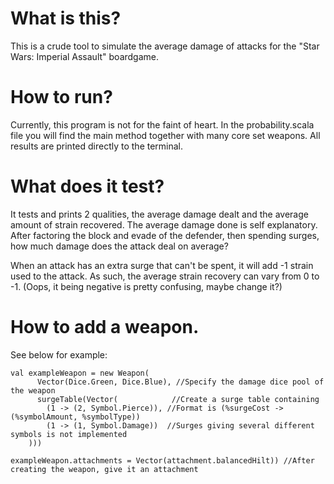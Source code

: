 # What is this?

This is a crude tool to simulate the average damage of attacks for the "Star Wars: Imperial Assault" boardgame. 

# How to run?

Currently, this program is not for the faint of heart. In the probability.scala file you will find the main method together with 
many core set weapons. All results are printed directly to the terminal. 

# What does it test?
It tests and prints 2 qualities, the average damage dealt and the average amount of strain recovered. 
The average damage done is self explanatory. After factoring the block and evade of the defender, then spending surges, 
how much damage does the attack deal on average?


When an attack has an extra surge that can't be spent, it will add -1 strain used to the attack.
As such, the average strain recovery can vary from 0 to -1. (Oops, it being negative is pretty confusing, maybe change it?)

# How to add a weapon.

See below for example:

```
val exampleWeapon = new Weapon(
      Vector(Dice.Green, Dice.Blue), //Specify the damage dice pool of the weapon
      surgeTable(Vector(            //Create a surge table containing 
        (1 -> (2, Symbol.Pierce)), //Format is (%surgeCost -> (%symbolAmount, %symbolType))
        (1 -> (1, Symbol.Damage))  //Surges giving several different symbols is not implemented
    )))

exampleWeapon.attachments = Vector(attachment.balancedHilt)) //After creating the weapon, give it an attachment
```
